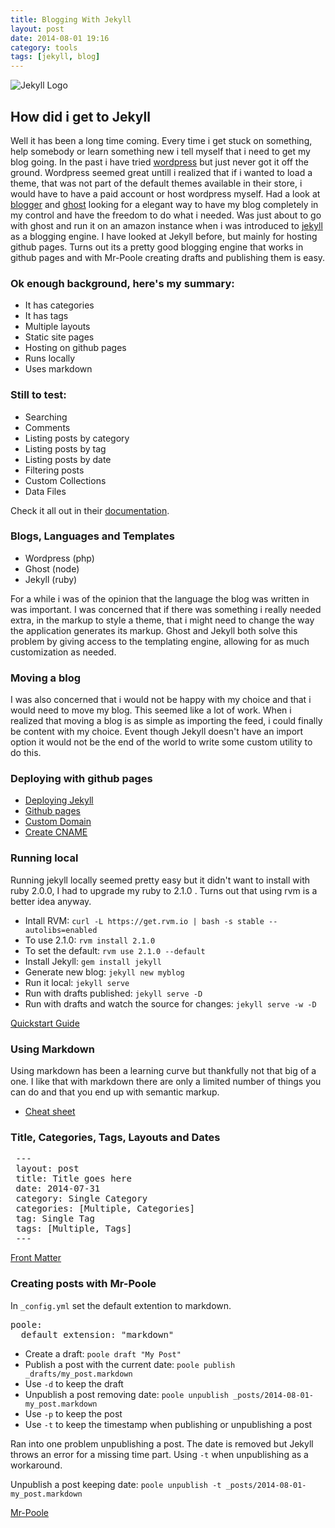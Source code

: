```yaml
---
title: Blogging With Jekyll
layout: post
date: 2014-08-01 19:16
category: tools
tags: [jekyll, blog]
---
```


![Jekyll Logo](http://jekyllrb.com/img/logo-2x.png)

## How did i get to Jekyll
Well it has been a long time coming. 
Every time i get stuck on something, help somebody or learn something new i tell myself that i need to get my blog going. 
In the past i have tried [wordpress](https://wordpress.com) but just never got it off the ground. 
Wordpress seemed great untill i realized that if i wanted to load a theme, that was not part of the default themes available in their store, i would have to have a paid account or host wordpress myself. 
Had a look at [blogger](https://www.blogger.com) and [ghost](https://ghost.org) looking for a elegant way to have my blog completely in my control and have the freedom to do what i needed.
Was just about to go with ghost and run it on an amazon instance when i was introduced to [jekyll](http://jekyllrb.com) as a blogging engine.
I have looked at Jekyll before, but mainly for hosting github pages.
Turns out its a pretty good blogging engine that works in github pages and with Mr-Poole creating drafts and publishing them is easy.

### Ok enough background, here's my summary:
* It has categories
* It has tags
* Multiple layouts
* Static site pages
* Hosting on github pages
* Runs locally
* Uses markdown

### Still to test:
* Searching
* Comments
* Listing posts by category
* Listing posts by tag
* Listing posts by date
* Filtering posts
* Custom Collections
* Data Files

Check it all out in their [documentation](http://jekyllrb.com/docs/home/).

### Blogs, Languages and Templates
* Wordpress (php)
* Ghost (node)
* Jekyll (ruby)

For a while i was of the opinion that the language the blog was written in was important. 
I was concerned that if there was something i really needed extra, in the markup to style a theme, that i might need to change the way the application generates its markup. 
Ghost and Jekyll both solve this problem by giving access to the templating engine, allowing for as much customization as needed.

### Moving a blog

I was also concerned that i would not be happy with my choice and that i would need to move my blog. 
This seemed like a lot of work.
When i realized that moving a blog is as simple as importing the feed, i could finally be content with my choice.
Event though Jekyll doesn't have an import option it would not be the end of the world to write some custom utility to do this.

### Deploying with github pages
* [Deploying Jekyll](http://jekyllrb.com/docs/github-pages)
* [Github pages](https://help.github.com/articles/user-organization-and-project-pages)
* [Custom Domain](https://help.github.com/articles/setting-up-a-custom-domain-with-github-pages) 
* [Create CNAME](https://help.github.com/articles/setting-up-a-custom-domain-with-github-pages)

### Running local
Running jekyll locally seemed pretty easy but it didn't want to install with ruby 2.0.0, I had to upgrade my ruby to 2.1.0 . Turns out that using rvm is a better idea anyway.

* Intall RVM: `curl -L https://get.rvm.io | bash -s stable --autolibs=enabled`
* To use 2.1.0: `rvm install 2.1.0`
* To set the default: `rvm use 2.1.0 --default` 
* Install Jekyll: `gem install jekyll`
* Generate new blog: `jekyll new myblog`
* Run it local: `jekyll serve`
* Run with drafts published: `jekyll serve -D`
* Run with drafts and watch the source for changes: `jekyll serve -w -D`

[Quickstart Guide](http://jekyllrb.com/docs/quickstart)

### Using Markdown

Using markdown has been a learning curve but thankfully not that big of a one. 
I like that with markdown there are only a limited number of things you can do and that you end up with semantic markup.

* [Cheat sheet](https://github.com/adam-p/markdown-here/wiki/Markdown-Cheatsheet)

### Title, Categories, Tags, Layouts and Dates

<pre>
 ---
 layout: post
 title: Title goes here
 date: 2014-07-31
 category: Single Category
 categories: [Multiple, Categories]
 tag: Single Tag
 tags: [Multiple, Tags]
 ---
</pre>

[Front Matter](http://jekyllrb.com/docs/frontmatter)

### Creating posts with Mr-Poole
In `_config.yml` set the default extention to markdown.
<pre>
poole:
  default_extension: "markdown"
</pre>
* Create a draft: `poole draft "My Post"`
* Publish a post with the current date: `poole publish _drafts/my_post.markdown`
* Use `-d` to keep the draft
* Unpublish a post removing date: `poole unpublish _posts/2014-08-01-my_post.markdown`
* Use `-p` to keep the post
* Use `-t` to keep the timestamp when publishing or unpublishing a post

Ran into one problem unpublishing a post. The date is removed but Jekyll throws an error for a missing time part. Using `-t` when unpublishing as a workaround.

Unpublish a post keeping date: `poole unpublish -t _posts/2014-08-01-my_post.markdown`

[Mr-Poole](https://github.com/mmcclimon/mr_poole)

